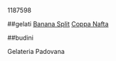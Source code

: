 1187598

##gelati
[Banana Split](gelati/banana_split.md)
[Coppa Nafta](gelati/coppa_nafta.md)

##budini

Gelateria Padovana
